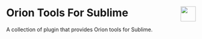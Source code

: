 # Orion Tools For Sublime <img src="./orion.ico" align="right" width="40">
A collection of plugin that provides Orion tools for Sublime.
